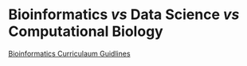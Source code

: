 # Bioinformatics *vs* Data Science *vs* Computational Biology 


[Bioinformatics Curriculaum Guidlines](https://journals.plos.org/ploscompbiol/article?id=10.1371/journal.pcbi.1003496)
